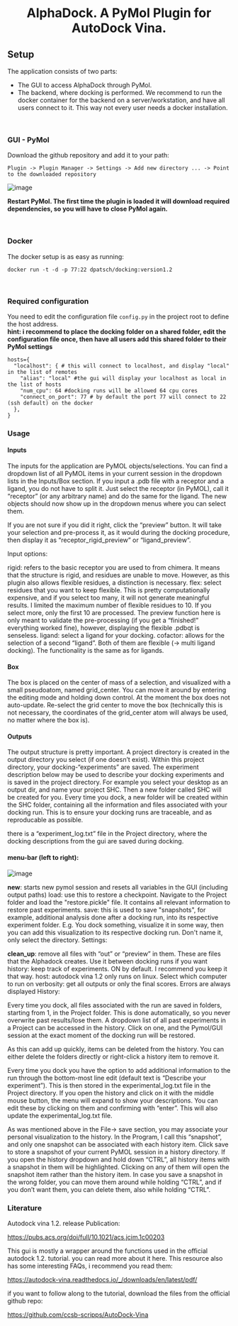 
<div align="center">
  <h1>AlphaDock. A PyMol Plugin for AutoDock Vina.</h1>
</div>

## Setup 

The application consists of two parts: 
  - The GUI to access AlphaDock through PyMol.
  - The backend, where docking is performed. We recommend to run the docker container for the backend on a server/workstation, and have all users connect to it. This way not every user needs a docker installation.

<br>

### GUI - PyMol 

Download the github repository and add it to your path:
```
Plugin -> Plugin Manager -> Settings -> Add new directory ... -> Point to the downloaded repository
```
![image](https://github.com/ccbiozhaw/dock/assets/80820813/45242c1e-7798-4898-9fd8-f849debb9f15)


**Restart PyMol. The first time the plugin is loaded it will download required dependencies, so you will have to close PyMol again.**

<br>

### Docker

The docker setup is as easy as running:
```
docker run -t -d -p 77:22 dpatsch/docking:version1.2
```
<br>

### Required configuration

You need to edit the configuration file ```config.py``` in the project root to define the host address.  
**hint: i recommend to place the docking folder on a shared folder, edit the configuration file once, then have all users add this shared folder to their PyMol settings**
```
hosts={
  "localhost": { # this will connect to localhost, and display "local" in the list of remotes
    "alias": "local" #the gui will display your localhost as local in the list of hosts
    "num_cpu": 64 #docking runs will be allowed 64 cpu cores
    "connect_on_port": 77 # by default the port 77 will connect to 22 (ssh default) on the docker 
  },  
}
```

### Usage

#### Inputs

The inputs for the application are PyMOL objects/selections. You can find a dropdown list of all PyMOL items in your current session in the dropdown lists in the Inputs/Box section. If you input a .pdb file with a receptor and a ligand, you do not have to split it. Just select the receptor (in PyMOL), call it “receptor” (or any arbitrary name) and do the same for the ligand. The new objects should now show up in the dropdown menus where you can select them.

If you are not sure if you did it right, click the “preview” button. It will take your selection and pre-process it, as it would during the docking procedure, then display it as “receptor_rigid_preview” or “ligand_preview”.

Input options:

rigid: refers to the basic receptor you are used to from chimera. It means that the structure is rigid, and residues are unable to move. However, as this plugin also allows flexible residues, a distinction is necessary.
flex: select residues that you want to keep flexible. This is pretty computationally expensive, and if you select too many, it will not generate meaningful results. I limited the maximum number of flexible residues to 10. If you select more, only the first 10 are processed. The preview function here is only meant to validate the pre-processing (if you get a “finished!” everything worked fine), however, displaying the flexible .pdbqt is senseless.
ligand: select a ligand for your docking.
cofactor: allows for the selection of a second “ligand”. Both of them are flexible (→ multi ligand docking). The functionality is the same as for ligands.

#### Box

The box is placed on the center of mass of a selection, and visualized with a small pseudoatom, named grid_center. You can move it around by entering the editing mode and holding down control. At the moment the box does not auto-update. Re-select the grid center to move the box (technically this is not necessary, the coordinates of the grid_center atom will always be used, no matter where the box is).


#### Outputs

The output structure is pretty important. A project directory is created in the output directory you select (if one doesn’t exist). Within this project directory, your docking-“experiments” are saved. The experiment description below may be used to describe your docking experiments and is saved in the project directory. For example you select your desktop as an output dir, and name your project SHC. Then a new folder called SHC will be created for you. Every time you dock, a new folder will be created within the SHC folder, containing all the information and files associated with your docking run. This is to ensure your docking runs are traceable, and as reproducable as possible.

there is a “experiment_log.txt” file in the Project directory, where the docking descriptions from the gui are saved during docking.


#### menu-bar (left to right):

![image](https://github.com/ccbiozhaw/dock/assets/80820813/df253565-b71a-4f5e-9d17-e3539b84d051)


**new**: starts new pymol session and resets all variables in the GUI (including output paths)
load: use this to restore a checkpoint. Navigate to the Project folder and load the "restore.pickle" file. It contains all relevant information to restore past experiments.
save: this is used to save "snapshots", for example, additional analysis done after a docking run, into its respective experiment folder. E.g. You dock something, visualize it in some way, then you can add this visualization to its respective docking run. Don't name it, only select the directory.
Settings:

**clean_up**: remove all files with “out” or “preview” in them. These are files that the Alphadock creates. Use it between docking runs if you want
history: keep track of experiments. ON by default. I recommend you keep it that way.
host: autodock vina 1.2 only runs on linux. Select which computer to run on
verbosity: get all outputs or only the final scores. Errors are always displayed
History:

Every time you dock, all files associated with the run are saved in folders, starting from 1, in the Project folder. This is done automatically, so you never overwrite past results/lose them. A dropdown list of all past experiments in a Project can be accessed in the history. Click on one, and the Pymol/GUI session at the exact moment of the docking run will be restored.

As this can add up quickly, items can be deleted from the history. You can either delete the folders directly or right-click a history item to remove it.

Every time you dock you have the option to add additional information to the run through the bottom-most line edit (default text is “Describe your experiment”). This is then stored in the experimental_log.txt file in the Project directory. If you open the history and click on it with the middle mouse button, the menu will expand to show your descriptions. You can edit these by clicking on them and confirming with “enter”. This will also update the experimental_log.txt file.

As was mentioned above in the File→ save section, you may associate your personal visualization to the history. In the Program, I call this “snapshot”, and only one snapshot can be associated with each history item. Click save to store a snapshot of your current PyMOL session in a history directory. If you open the history dropdown and hold down “CTRL”, all history items with a snapshot in them will be highlighted. Clicking on any of them will open the snapshot item rather than the history item. In case you save a snapshot in the wrong folder, you can move them around while holding “CTRL”, and if you don’t want them, you can delete them, also while holding “CTRL”.



### Literature

Autodock vina 1.2. release Publication:

https://pubs.acs.org/doi/full/10.1021/acs.jcim.1c00203

This gui is mostly a wrapper around the functions used in the official autodock 1.2. tutorial. you can read more about it here. This resource also has some interesting FAQs, i recommend you read them:

https://autodock-vina.readthedocs.io/_/downloads/en/latest/pdf/

if you want to follow along to the tutorial, download the files from the official github repo:

https://github.com/ccsb-scripps/AutoDock-Vina
